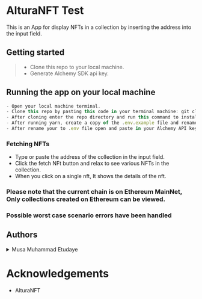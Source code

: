 # AlturaNFT Test

This is an App for display NFTs in a collection by inserting the address into the input field.

## Getting started

> - Clone this repo to your local machine.
> - Generate Alchemy SDK api key.

## Running the app on your local machine

```js
- Open your local machine terminal.
- Clone this repo by pasting this code in your terminal machine: git clone https://github.com/pragmaticAweds/AlturaNFT-test.git
- After cloning enter the repo directory and run this command to install dependencies: yarn install
- After running yarn, create a copy of the .env.example file and rename to .env
- After rename your to .env file open and paste in your Alchemy API key.
```

### Fetching NFTs

- Type or paste the address of the collection in the input field.
- Click the fetch NFt button and relax to see various NFTs in the collection.
- When you click on a single nft, It shows the details of the nft.

### Please note that the current chain is on Ethereum MainNet, Only collections created on Ethereum can be viewed.

### Possible worst case scenario errors have been handled

## Authors

<details>
    <summary> Musa Muhammad Etudaye</summary>
    <ul>
    <li><a href="https://www.github.com/techbone">Github</a></li>
    <li><a href="https://www.twitter.com/WeebAhmard">Twitter</a></li>
    <li><a href="mailto:musaawwaletudaye@gmail.com">e-mail</a></li>
    </ul>
</details>

# Acknowledgements

- AlturaNFT

